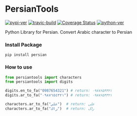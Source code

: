 PersianTools
===
[![pypi-ver](https://img.shields.io/pypi/v/persiantools.svg)](https://pypi.python.org/pypi/persiantools)
[![travic-build](https://travis-ci.org/mhajiloo/persiantools.png?branch=master)](https://travis-ci.org/mhajiloo/persiantools)
[![Coverage Status](https://coveralls.io/repos/github/mhajiloo/persiantools/badge.svg?branch=master)](https://coveralls.io/github/mhajiloo/persiantools?branch=master)
[![python-ver](https://img.shields.io/pypi/pyversions/persiantools.svg )](https://pypi.python.org/pypi/persiantools)

Python Library for Persian. Convert Arabic character to Persian

### Install Package
```
pip install persian
```

### How to use
```python
from persiantools import characters
from persiantools import digits

digits.en_to_fa("0987654321") # return: ۰۹۸۷۶۵۴۳۲۱
digits.ar_to_fa("٠٩٨٧٦٥٤٣٢١") # return: ۰۹۸۷۶۵۴۳۲۱

characters.ar_to_fa("علي")  # return: علی
characters.ar_to_fa("راك")  # return: راک
```
